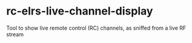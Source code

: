 # rc-elrs-live-channel-display
Tool to show live remote control (RC) channels, as sniffed from a live RF stream
